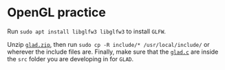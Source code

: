 # OpenGL practice

Run `sudo apt install libglfw3 libglfw3` to install `GLFW`.

Unzip [`glad.zip`](glad.zip), then run `sudo cp -R include/* /usr/local/include/` or wherever the include files
are. Finally, make sure that the [`glad.c`](glad.c) are inside the `src` folder you are developing in for `GLAD`.
